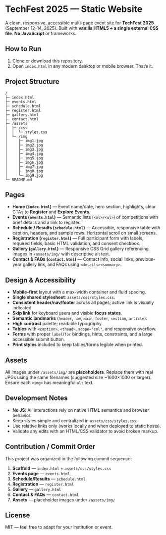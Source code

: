 # TechFest 2025 — Static Website

A clean, responsive, accessible multi-page event site for **TechFest 2025** (September 12–14, 2025). Built with **vanilla HTML5 + a single external CSS file**. **No JavaScript** or frameworks.

## How to Run
1. Clone or download this repository.
2. Open `index.html` in any modern desktop or mobile browser. That’s it.

## Project Structure

``````
/
├─ index.html
├─ events.html
├─ schedule.html
├─ register.html
├─ gallery.html
├─ contact.html
├─ /assets
│  ├─ /css
│  │  └─ styles.css
│  └─ /img
│     ├─ img1.jpg
│     ├─ img2.jpg
│     ├─ img3.jpg
│     ├─ img4.jpg
│     ├─ img5.jpg
│     ├─ img6.jpg
│     ├─ img7.jpg
│     ├─ img8.jpg
│     └─ img9.jpg
└─ README.md
``````


## Pages
- **Home (`index.html`)** — Event name/date, hero section, highlights, clear CTAs to **Register** and **Explore Events**.
- **Events (`events.html`)** — Semantic lists (`<ol>/<ul>`) of competitions with brief details and a link to register.
- **Schedule / Results (`schedule.html`)** — Accessible, responsive table with caption, headers, and sample rows. Horizontal scroll on small screens.
- **Registration (`register.html`)** — Full participant form with labels, required fields, basic HTML validation, and consent checkbox.
- **Gallery (`gallery.html`)** — Responsive CSS Grid gallery referencing images in `/assets/img/` with descriptive alt text.
- **Contact & FAQs (`contact.html`)** — Contact info, social links, previous-year gallery link, and FAQs using `<details><summary>`.

## Design & Accessibility
- **Mobile-first** layout with a max-width container and fluid spacing.
- **Single shared stylesheet**: `assets/css/styles.css`.
- **Consistent header/nav/footer** across all pages; active link is visually indicated.
- **Skip link** for keyboard users and visible **focus states**.
- **Semantic landmarks** (`header`, `nav`, `main`, `footer`, `section`, `article`).
- **High contrast** palette; readable typography.
- **Tables** with `<caption>`, `<thead>`, `scope="col"`, and responsive overflow.
- **Forms** with proper `label`/`for` bindings, hints, constraints, and a large accessible submit button.
- **Print styles** included to keep tables/forms legible when printed.

## Assets
All images under `/assets/img/` are **placeholders**. Replace them with real JPGs using the same filenames (suggested size ~1600×1000 or larger). Ensure each `<img>` has meaningful `alt` text.

## Development Notes
- **No JS**: All interactions rely on native HTML semantics and browser behavior.
- Keep styles simple and centralized in `assets/css/styles.css`.
- Use relative links only (works locally and when deployed to static hosts).
- Validate any edits with an HTML/CSS validator to avoid broken markup.

## Contribution / Commit Order
This project was organized in the following commit sequence:
1. **Scaffold** — `index.html` + `assets/css/styles.css`
2. **Events page** — `events.html`
3. **Schedule/Results** — `schedule.html`
4. **Registration** — `register.html`
5. **Gallery** — `gallery.html`
6. **Contact & FAQs** — `contact.html`
7. **Assets** — placeholder images under `/assets/img/`

## License
MIT — feel free to adapt for your institution or event.
